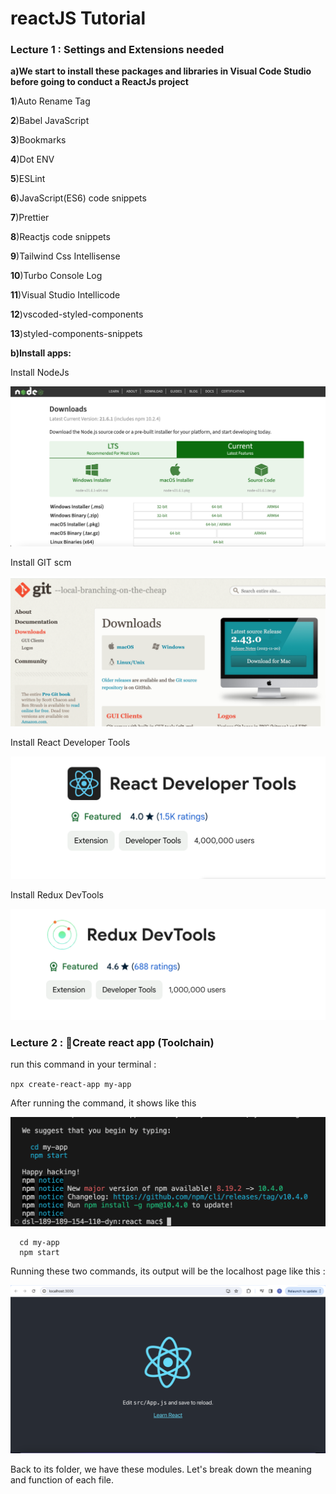 # reactJS Tutorial

### Lecture 1 : Settings and Extensions needed

**a)We start to install these packages and libraries in Visual Code Studio before going to conduct a ReactJs project**

**1**)Auto Rename Tag

**2**)Babel JavaScript

**3**)Bookmarks

**4**)Dot ENV

**5**)ESLint

**6**)JavaScript(ES6) code snippets

**7**)Prettier

**8**)Reactjs code snippets

**9**)Tailwind Css Intellisense

**10**)Turbo Console Log

**11**)Visual Studio Intellicode

**12**)vscoded-styled-components

**13**)styled-components-snippets

**b)Install apps:**

Install NodeJs

![image](https://github.com/ThuNganPythonista/reactJS/blob/main/Screenshot%202024-02-08%20at%202.37.33%20PM.png)

Install GIT scm

![image](https://github.com/ThuNganPythonista/reactJS/blob/main/Screenshot%202024-02-08%20at%203.10.34%20PM.png)

Install React Developer Tools


![image](https://github.com/ThuNganPythonista/reactJS/blob/main/Screenshot%202024-02-08%20at%203.13.39%20PM.png)

Install Redux DevTools

![image](https://github.com/ThuNganPythonista/reactJS/blob/main/Screenshot%202024-02-08%20at%203.21.19%20PM.png)

### Lecture 2 : Create react app (Toolchain)

run this command in your terminal :

`npx create-react-app my-app`

After running the command, it shows like this

![image](https://github.com/ThuNganPythonista/reactJS/blob/main/Screenshot%202024-02-08%20at%2010.41.51%20PM.png)

```
  cd my-app
  npm start
```

Running these two commands, its output will be the localhost page like this :

![image](https://github.com/ThuNganPythonista/reactJS/blob/main/Screenshot%202024-02-08%20at%2010.46.27%20PM.png)

Back to its folder, we have these modules. Let's break down the meaning and function of each file.




